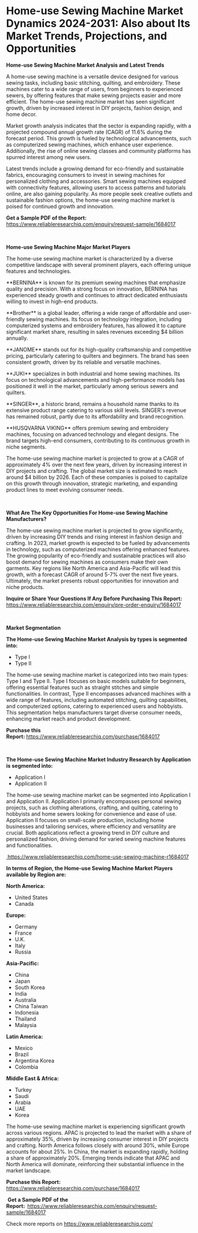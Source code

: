 <p><h1>Home-use Sewing Machine Market Dynamics 2024-2031: Also about Its Market Trends, Projections, and Opportunities</h1></p><p><strong>Home-use Sewing Machine Market Analysis and Latest Trends</strong></p>
<p><p>A home-use sewing machine is a versatile device designed for various sewing tasks, including basic stitching, quilting, and embroidery. These machines cater to a wide range of users, from beginners to experienced sewers, by offering features that make sewing projects easier and more efficient. The home-use sewing machine market has seen significant growth, driven by increased interest in DIY projects, fashion design, and home decor.</p><p>Market growth analysis indicates that the sector is expanding rapidly, with a projected compound annual growth rate (CAGR) of 11.6% during the forecast period. This growth is fueled by technological advancements, such as computerized sewing machines, which enhance user experience. Additionally, the rise of online sewing classes and community platforms has spurred interest among new users.</p><p>Latest trends include a growing demand for eco-friendly and sustainable fabrics, encouraging consumers to invest in sewing machines for personalized clothing and accessories. Smart sewing machines equipped with connectivity features, allowing users to access patterns and tutorials online, are also gaining popularity. As more people seek creative outlets and sustainable fashion options, the home-use sewing machine market is poised for continued growth and innovation.</p></p>
<p><strong>Get a Sample PDF of the Report:&nbsp;</strong> <a href="https://www.reliableresearchiq.com/enquiry/request-sample/1684017?utm_campaign=1842&utm_medium=2&utm_source=Github&utm_content=ia&utm_term=30122024&utm_id=home-use-sewing-machine">https://www.reliableresearchiq.com/enquiry/request-sample/1684017</a></p>
<p>&nbsp;</p>
<p><strong>Home-use Sewing Machine Major Market Players</strong></p>
<p><p>The home-use sewing machine market is characterized by a diverse competitive landscape with several prominent players, each offering unique features and technologies. </p><p>**BERNINA** is known for its premium sewing machines that emphasize quality and precision. With a strong focus on innovation, BERNINA has experienced steady growth and continues to attract dedicated enthusiasts willing to invest in high-end products.</p><p>**Brother** is a global leader, offering a wide range of affordable and user-friendly sewing machines. Its focus on technology integration, including computerized systems and embroidery features, has allowed it to capture significant market share, resulting in sales revenues exceeding $4 billion annually.</p><p>**JANOME** stands out for its high-quality craftsmanship and competitive pricing, particularly catering to quilters and beginners. The brand has seen consistent growth, driven by its reliable and versatile machines.</p><p>**JUKI** specializes in both industrial and home sewing machines. Its focus on technological advancements and high-performance models has positioned it well in the market, particularly among serious sewers and quilters.</p><p>**SINGER**, a historic brand, remains a household name thanks to its extensive product range catering to various skill levels. SINGER's revenue has remained robust, partly due to its affordability and brand recognition.</p><p>**HUSQVARNA VIKING** offers premium sewing and embroidery machines, focusing on advanced technology and elegant designs. The brand targets high-end consumers, contributing to its continuous growth in niche segments.</p><p>The home-use sewing machine market is projected to grow at a CAGR of approximately 4% over the next few years, driven by increasing interest in DIY projects and crafting. The global market size is estimated to reach around $4 billion by 2026. Each of these companies is poised to capitalize on this growth through innovation, strategic marketing, and expanding product lines to meet evolving consumer needs.</p></p>
<p>&nbsp;</p>
<p><strong>What Are The Key Opportunities For Home-use Sewing Machine Manufacturers?</strong></p>
<p><p>The home-use sewing machine market is projected to grow significantly, driven by increasing DIY trends and rising interest in fashion design and crafting. In 2023, market growth is expected to be fueled by advancements in technology, such as computerized machines offering enhanced features. The growing popularity of eco-friendly and sustainable practices will also boost demand for sewing machines as consumers make their own garments. Key regions like North America and Asia-Pacific will lead this growth, with a forecast CAGR of around 5-7% over the next five years. Ultimately, the market presents robust opportunities for innovation and niche products.</p></p>
<p><strong>Inquire or Share Your Questions If Any Before Purchasing This Report:</strong> <a href="https://www.reliableresearchiq.com/enquiry/pre-order-enquiry/1684017?utm_campaign=1842&utm_medium=2&utm_source=Github&utm_content=ia&utm_term=30122024&utm_id=home-use-sewing-machine">https://www.reliableresearchiq.com/enquiry/pre-order-enquiry/1684017</a></p>
<p>&nbsp;</p>
<p><strong>Market Segmentation</strong></p>
<p><strong>The Home-use Sewing Machine Market Analysis by types is segmented into:</strong></p>
<p><ul><li>Type I</li><li>Type II</li></ul></p>
<p><p>The home-use sewing machine market is categorized into two main types: Type I and Type II. Type I focuses on basic models suitable for beginners, offering essential features such as straight stitches and simple functionalities. In contrast, Type II encompasses advanced machines with a wide range of features, including automated stitching, quilting capabilities, and computerized options, catering to experienced users and hobbyists. This segmentation helps manufacturers target diverse consumer needs, enhancing market reach and product development.</p></p>
<p><strong>Purchase this Report:&nbsp;</strong><a href="https://www.reliableresearchiq.com/purchase/1684017?utm_campaign=1842&utm_medium=2&utm_source=Github&utm_content=ia&utm_term=30122024&utm_id=home-use-sewing-machine">https://www.reliableresearchiq.com/purchase/1684017</a></p>
<p>&nbsp;</p>
<p><strong>The Home-use Sewing Machine Market Industry Research by Application is segmented into:</strong></p>
<p><ul><li>Application I</li><li>Application II</li></ul></p>
<p><p>The home-use sewing machine market can be segmented into Application I and Application II. Application I primarily encompasses personal sewing projects, such as clothing alterations, crafting, and quilting, catering to hobbyists and home sewers looking for convenience and ease of use. Application II focuses on small-scale production, including home businesses and tailoring services, where efficiency and versatility are crucial. Both applications reflect a growing trend in DIY culture and personalized fashion, driving demand for varied sewing machine features and functionalities.</p></p>
<p><a href="https://www.reliableresearchiq.com/home-use-sewing-machine-r1684017?utm_campaign=1842&utm_medium=2&utm_source=Github&utm_content=ia&utm_term=30122024&utm_id=home-use-sewing-machine">&nbsp;https://www.reliableresearchiq.com/home-use-sewing-machine-r1684017</a></p>
<p><strong>In terms of Region, the Home-use Sewing Machine Market Players available by Region are:</strong></p>
<p>
    <p> <strong> North America: </strong>
        <ul>
            <li>United States</li>
            <li>Canada</li>
        </ul>
        </p> 
    <p> <strong> Europe: </strong>
        <ul>
            <li>Germany</li>
            <li>France</li>
            <li>U.K.</li>
            <li>Italy</li>
            <li>Russia</li>
        </ul>
        </p> 
    <p> <strong> Asia-Pacific: </strong>
        <ul>
            <li>China</li>
            <li>Japan</li>
            <li>South Korea</li>
            <li>India</li>
            <li>Australia</li>
            <li>China Taiwan</li>
            <li>Indonesia</li>
            <li>Thailand</li>
            <li>Malaysia</li>
        </ul>
        </p> 
    <p> <strong> Latin America: </strong>
        <ul>
            <li>Mexico</li>
            <li>Brazil</li>
            <li>Argentina Korea</li>
            <li>Colombia</li>
        </ul>
        </p> 
    <p> <strong> Middle East & Africa: </strong>
        <ul>
            <li>Turkey</li>
            <li>Saudi</li>
            <li>Arabia</li>
            <li>UAE</li>
            <li>Korea</li>
        </ul>
    </p>
    </p>
<p><p>The home-use sewing machine market is experiencing significant growth across various regions. APAC is projected to lead the market with a share of approximately 35%, driven by increasing consumer interest in DIY projects and crafting. North America follows closely with around 30%, while Europe accounts for about 25%. In China, the market is expanding rapidly, holding a share of approximately 20%. Emerging trends indicate that APAC and North America will dominate, reinforcing their substantial influence in the market landscape.</p></p>
<p><strong>Purchase this Report: </strong><a href="https://www.reliableresearchiq.com/purchase/1684017?utm_campaign=1842&utm_medium=2&utm_source=Github&utm_content=ia&utm_term=30122024&utm_id=home-use-sewing-machine">https://www.reliableresearchiq.com/purchase/1684017</a></p>
<p>&nbsp;<strong>Get a Sample PDF of the Report:&nbsp;&nbsp;</strong><a href="https://www.reliableresearchiq.com/enquiry/request-sample/1684017?utm_campaign=1842&utm_medium=2&utm_source=Github&utm_content=ia&utm_term=30122024&utm_id=home-use-sewing-machine">https://www.reliableresearchiq.com/enquiry/request-sample/1684017</a></p>
<p><strong></strong></p>
<p>Check more reports on <a href="https://www.reliableresearchiq.com/?utm_campaign=1842&utm_medium=2&utm_source=Github&utm_content=ia&utm_term=30122024&utm_id=home-use-sewing-machine">https://www.reliableresearchiq.com/</a></p>